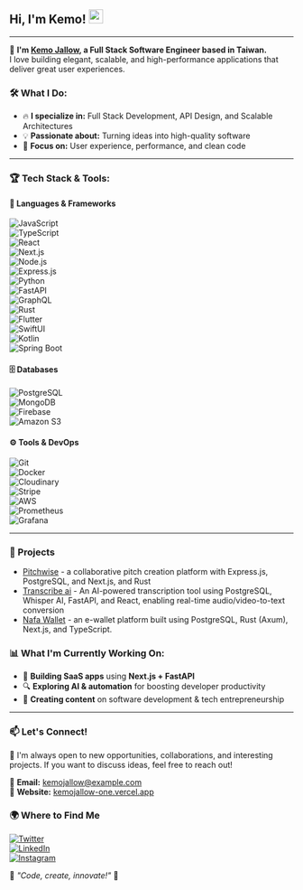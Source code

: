 ## Hi, I'm Kemo! <img src="https://media.giphy.com/media/hvRJCLFzcasrR4ia7z/giphy.gif" width="25px">


---

🚀 **I'm [Kemo Jallow](https://kemojallow-one.vercel.app/), a Full Stack Software Engineer based in Taiwan.**  
I love building elegant, scalable, and high-performance applications that deliver great user experiences.  

### 🛠️ What I Do:
- 🔥 **I specialize in:** Full Stack Development, API Design, and Scalable Architectures  
- 💡 **Passionate about:** Turning ideas into high-quality software  
- 🎨 **Focus on:** User experience, performance, and clean code  

---

### 🏆 **Tech Stack & Tools:**
#### 🚀 **Languages & Frameworks**
![JavaScript](https://img.shields.io/badge/-JavaScript-F7DF1E?style=flat-square&logo=javascript&logoColor=black)  
![TypeScript](https://img.shields.io/badge/-TypeScript-3178C6?style=flat-square&logo=typescript&logoColor=white)  
![React](https://img.shields.io/badge/-React-61DAFB?style=flat-square&logo=react&logoColor=black)  
![Next.js](https://img.shields.io/badge/-Next.js-000000?style=flat-square&logo=nextdotjs&logoColor=white)  
![Node.js](https://img.shields.io/badge/-Node.js-339933?style=flat-square&logo=nodedotjs&logoColor=white)  
![Express.js](https://img.shields.io/badge/-Express.js-000000?style=flat-square&logo=express&logoColor=white)  
![Python](https://img.shields.io/badge/-Python-3776AB?style=flat-square&logo=python&logoColor=white)  
![FastAPI](https://img.shields.io/badge/-FastAPI-009688?style=flat-square&logo=fastapi&logoColor=white)  
![GraphQL](https://img.shields.io/badge/-GraphQL-E10098?style=flat-square&logo=graphql&logoColor=white)  
![Rust](https://img.shields.io/badge/-Rust-000000?style=flat-square&logo=rust&logoColor=white)  
![Flutter](https://img.shields.io/badge/-Flutter-02569B?style=flat-square&logo=flutter&logoColor=white)  
![SwiftUI](https://img.shields.io/badge/-SwiftUI-FA7343?style=flat-square&logo=swift&logoColor=white)  
![Kotlin](https://img.shields.io/badge/-Kotlin-0095D5?style=flat-square&logo=kotlin&logoColor=white)  
![Spring Boot](https://img.shields.io/badge/-Spring%20Boot-6DB33F?style=flat-square&logo=springboot&logoColor=white)  

#### 🗄️ **Databases**
![PostgreSQL](https://img.shields.io/badge/-PostgreSQL-336791?style=flat-square&logo=postgresql&logoColor=white)  
![MongoDB](https://img.shields.io/badge/-MongoDB-47A248?style=flat-square&logo=mongodb&logoColor=white)  
![Firebase](https://img.shields.io/badge/-Firebase-FFCA28?style=flat-square&logo=firebase&logoColor=black)  
![Amazon S3](https://img.shields.io/badge/-Amazon%20S3-569A31?style=flat-square&logo=amazonaws&logoColor=white)  

#### ⚙️ **Tools & DevOps**
![Git](https://img.shields.io/badge/-Git-F05032?style=flat-square&logo=git&logoColor=white)  
![Docker](https://img.shields.io/badge/-Docker-2496ED?style=flat-square&logo=docker&logoColor=white)  
![Cloudinary](https://img.shields.io/badge/-Cloudinary-3448C5?style=flat-square&logo=cloudinary&logoColor=white)  
![Stripe](https://img.shields.io/badge/-Stripe-008CDD?style=flat-square&logo=stripe&logoColor=white)  
![AWS](https://img.shields.io/badge/-AWS-232F3E?style=flat-square&logo=amazonaws&logoColor=white)  
![Prometheus](https://img.shields.io/badge/-Prometheus-E6522C?style=flat-square&logo=prometheus&logoColor=white)  
![Grafana](https://img.shields.io/badge/-Grafana-F46800?style=flat-square&logo=grafana&logoColor=white) 

---


### 🚀 Projects
- [Pitchwise](https://www.pitchwise.se/) -  a collaborative pitch creation platform with Express.js, PostgreSQL, and Next.js, and Rust
- [Transcribe ai](https://github.com/kemojal/on_track_frontend) - An AI-powered transcription tool using PostgreSQL, Whisper AI, FastAPI, and React, enabling real-time audio/video-to-text conversion
- [Nafa Wallet](https://github.com/kemojal/fat_fat_latest) - an e-wallet platform built using PostgreSQL, Rust (Axum), Next.js, and TypeScript.  






### 📊 **What I'm Currently Working On:**
- 🚀 **Building SaaS apps** using **Next.js + FastAPI**  
- 🔍 **Exploring AI & automation** for boosting developer productivity  
- 🎥 **Creating content** on software development & tech entrepreneurship  

---

### 📫 **Let's Connect!**
💬 I'm always open to new opportunities, collaborations, and interesting projects. If you want to discuss ideas, feel free to reach out!  

📩 **Email:** [kemojallow@example.com](mailto:kemo3855@yahoo.com.com)  
🔗 **Website:** [kemojallow-one.vercel.app](https://kemojallow-one.vercel.app/)  

### 🌍 Where to Find Me
[![Twitter](https://img.shields.io/badge/-Twitter-1DA1F2?style=flat-square&logo=twitter&logoColor=white)](https://x.com/kemojallow)  
[![LinkedIn](https://img.shields.io/badge/-LinkedIn-0077B5?style=flat-square&logo=linkedin&logoColor=white)](https://www.linkedin.com/in/kemo-jallow-379b59103/)  
[![Instagram](https://img.shields.io/badge/-Instagram-E4405F?style=flat-square&logo=instagram&logoColor=white)](https://www.instagram.com/kemo_jallow/)  

🚀 *"Code, create, innovate!"* 🚀

